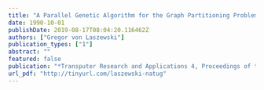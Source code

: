 ```yaml
---
title: "A Parallel Genetic Algorithm for the Graph Partitioning Problem"
date: 1990-10-01
publishDate: 2019-08-17T08:04:20.116462Z
authors: ["Gregor von Laszewski"]
publication_types: ["1"]
abstract: ""
featured: false
publication: "*Transputer Research and Applications 4, Proceedings of the 4th Conference of the North-American Transputers Users Group*"
url_pdf: "http://tinyurl.com/laszewski-natug"
---
```


